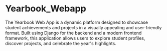 # Yearbook_Webapp
The Yearbook Web App is a dynamic platform designed to showcase student achievements and projects in a visually appealing and user-friendly format. Built using Django for the backend and a modern frontend framework, this application allows users to explore student profiles, discover projects, and celebrate the year's highlights.
